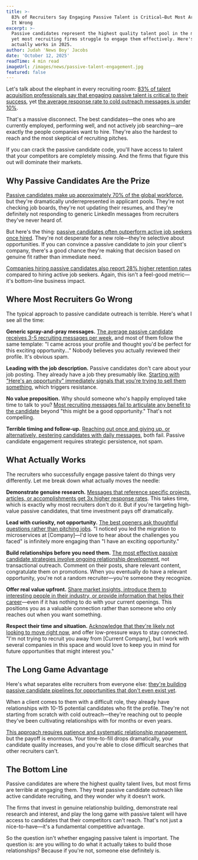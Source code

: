 ```yaml
---
title: >-
  83% of Recruiters Say Engaging Passive Talent is Critical—But Most Are Doing
  It Wrong
excerpt: >-
  Passive candidates represent the highest quality talent pool in the market,
  yet most recruiting firms struggle to engage them effectively. Here's what
  actually works in 2025.
author: Judah 'News Boy' Jacobs
date: 'October 12, 2025'
readTime: 4 min read
imageUrl: /images/news/passive-talent-engagement.jpg
featured: false
---
```


Let's talk about the elephant in every recruiting room: [83% of talent acquisition professionals say that engaging passive talent is critical to their success](https://www.linkedin.com/business/talent/blog/talent-acquisition/passive-candidate-recruiting-statistics), yet [the average response rate to cold outreach messages is under 10%](https://www.forbes.com/sites/forbeshumanresourcescouncil/2024/10/28/passive-candidate-response-rates/).

That's a massive disconnect. The best candidates—the ones who are currently employed, performing well, and not actively job searching—are exactly the people companies want to hire. They're also the hardest to reach and the most skeptical of recruiting pitches.

If you can crack the passive candidate code, you'll have access to talent that your competitors are completely missing. And the firms that figure this out will dominate their markets.

## Why Passive Candidates Are the Prize

[Passive candidates make up approximately 70% of the global workforce](https://www.shrm.org/topics-tools/news/talent-acquisition/passive-candidate-market-size), but they're dramatically underrepresented in applicant pools. They're not checking job boards, they're not updating their resumes, and they're definitely not responding to generic LinkedIn messages from recruiters they've never heard of.

But here's the thing: [passive candidates often outperform active job seekers once hired](https://hbr.org/2024/07/passive-vs-active-candidates-performance-data). They're not desperate for a new role—they're selective about opportunities. If you can convince a passive candidate to join your client's company, there's a good chance they're making that decision based on genuine fit rather than immediate need.

[Companies hiring passive candidates also report 28% higher retention rates](https://www.gartner.com/en/human-resources/topics/passive-candidate-retention) compared to hiring active job seekers. Again, this isn't a feel-good metric—it's bottom-line business impact.

## Where Most Recruiters Go Wrong

The typical approach to passive candidate outreach is terrible. Here's what I see all the time:

**Generic spray-and-pray messages.** [The average passive candidate receives 3-5 recruiting messages per week](https://www.linkedin.com/business/talent/blog/talent-acquisition/how-many-recruiting-messages-candidates-receive), and most of them follow the same template: "I came across your profile and thought you'd be perfect for this exciting opportunity..." Nobody believes you actually reviewed their profile. It's obvious spam.

**Leading with the job description.** Passive candidates don't care about your job posting. They already have a job they presumably like. [Starting with "Here's an opportunity" immediately signals that you're trying to sell them something](https://www.forbes.com/sites/forbeshumanresourcescouncil/2024/09/15/how-not-to-approach-passive-candidates/), which triggers resistance.

**No value proposition.** Why should someone who's happily employed take time to talk to you? [Most recruiting messages fail to articulate any benefit to the candidate](https://hbr.org/2024/08/passive-candidate-value-proposition) beyond "this might be a good opportunity." That's not compelling.

**Terrible timing and follow-up.** [Reaching out once and giving up, or alternatively, pestering candidates with daily messages](https://www.shrm.org/topics-tools/news/talent-acquisition/passive-candidate-follow-up-best-practices), both fail. Passive candidate engagement requires strategic persistence, not spam.

## What Actually Works

The recruiters who successfully engage passive talent do things very differently. Let me break down what actually moves the needle:

**Demonstrate genuine research.** [Messages that reference specific projects, articles, or accomplishments get 3x higher response rates](https://www.linkedin.com/business/talent/blog/talent-acquisition/personalization-in-recruiting-messages). This takes time, which is exactly why most recruiters don't do it. But if you're targeting high-value passive candidates, that time investment pays off dramatically.

**Lead with curiosity, not opportunity.** [The best openers ask thoughtful questions rather than pitching jobs](https://www.forbes.com/sites/forbeshumanresourcescouncil/2024/11/20/how-to-start-conversations-with-passive-candidates/). "I noticed you led the migration to microservices at [Company]—I'd love to hear about the challenges you faced" is infinitely more engaging than "I have an exciting opportunity."

**Build relationships before you need them.** [The most effective passive candidate strategies involve ongoing relationship development](https://www.gartner.com/en/human-resources/topics/passive-candidate-relationship-building), not transactional outreach. Comment on their posts, share relevant content, congratulate them on promotions. When you eventually do have a relevant opportunity, you're not a random recruiter—you're someone they recognize.

**Offer real value upfront.** [Share market insights, introduce them to interesting people in their industry, or provide information that helps their career](https://hbr.org/2024/10/give-value-before-asking-for-engagement)—even if it has nothing to do with your current openings. This positions you as a valuable connection rather than someone who only reaches out when you want something.

**Respect their time and situation.** [Acknowledge that they're likely not looking to move right now](https://www.shrm.org/topics-tools/news/talent-acquisition/respecting-passive-candidates), and offer low-pressure ways to stay connected. "I'm not trying to recruit you away from [Current Company], but I work with several companies in this space and would love to keep you in mind for future opportunities that might interest you."

## The Long Game Advantage

Here's what separates elite recruiters from everyone else: [they're building passive candidate pipelines for opportunities that don't even exist yet](https://www.linkedin.com/business/talent/blog/talent-acquisition/building-passive-candidate-pipelines).

When a client comes to them with a difficult role, they already have relationships with 10-15 potential candidates who fit the profile. They're not starting from scratch with cold outreach—they're reaching out to people they've been cultivating relationships with for months or even years.

[This approach requires patience and systematic relationship management](https://www.forbes.com/sites/forbeshumanresourcescouncil/2024/12/08/relationship-management-for-recruiters/), but the payoff is enormous. Your time-to-fill drops dramatically, your candidate quality increases, and you're able to close difficult searches that other recruiters can't.

## The Bottom Line

Passive candidates are where the highest quality talent lives, but most firms are terrible at engaging them. They treat passive candidate outreach like active candidate recruiting, and they wonder why it doesn't work.

The firms that invest in genuine relationship building, demonstrate real research and interest, and play the long game with passive talent will have access to candidates that their competitors can't reach. That's not just a nice-to-have—it's a fundamental competitive advantage.

So the question isn't whether engaging passive talent is important. The question is: are you willing to do what it actually takes to build those relationships? Because if you're not, someone else definitely is.
